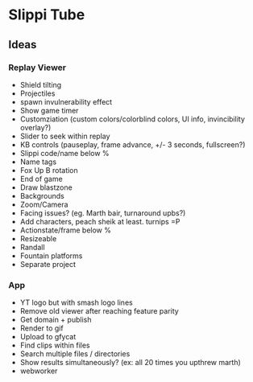 # Slippi Tube

## Ideas

### Replay Viewer

- Shield tilting
- Projectiles
- spawn invulnerability effect
- Show game timer
- Customziation (custom colors/colorblind colors, UI info, invincibility overlay?)
- Slider to seek within replay
- KB controls (pauseplay, frame advance, +/- 3 seconds, fullscreen?)
- Slippi code/name below %
- Name tags
- Fox Up B rotation
- End of game
- Draw blastzone
- Backgrounds
- Zoom/Camera
- Facing issues? (eg. Marth bair, turnaround upbs?)
- Add characters, peach sheik at least. turnips =P
- Actionstate/frame below %
- Resizeable
- Randall
- Fountain platforms
- Separate project

### App

- YT logo but with smash logo lines
- Remove old viewer after reaching feature parity
- Get domain + publish
- Render to gif
- Upload to gfycat
- Find clips within files
- Search multiple files / directories
- Show results simultaneously? (ex: all 20 times you upthrew marth)
- webworker
